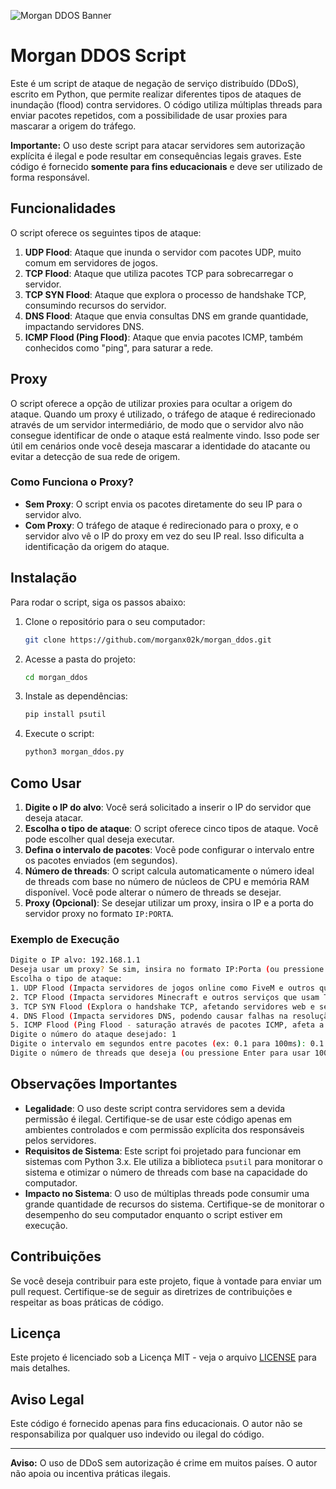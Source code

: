 ![Morgan DDOS Banner]([https://url-da-imagem.com/banner.jpg](https://www.google.com/url?sa=i&url=https%3A%2F%2Fgifer.com%2Fpt%2F6myB&psig=AOvVaw2NxKoSRXIKvtvxydURecaD&ust=1734979928650000&source=images&cd=vfe&opi=89978449&ved=0CBMQjRxqGAoTCPiosYGGvIoDFQAAAAAdAAAAABCGAQ))

# Morgan DDOS Script

Este é um script de ataque de negação de serviço distribuído (DDoS), escrito em Python, que permite realizar diferentes tipos de ataques de inundação (flood) contra servidores. O código utiliza múltiplas threads para enviar pacotes repetidos, com a possibilidade de usar proxies para mascarar a origem do tráfego.

**Importante:** O uso deste script para atacar servidores sem autorização explícita é ilegal e pode resultar em consequências legais graves. Este código é fornecido **somente para fins educacionais** e deve ser utilizado de forma responsável.

## Funcionalidades

O script oferece os seguintes tipos de ataque:

1. **UDP Flood**: Ataque que inunda o servidor com pacotes UDP, muito comum em servidores de jogos.
2. **TCP Flood**: Ataque que utiliza pacotes TCP para sobrecarregar o servidor.
3. **TCP SYN Flood**: Ataque que explora o processo de handshake TCP, consumindo recursos do servidor.
4. **DNS Flood**: Ataque que envia consultas DNS em grande quantidade, impactando servidores DNS.
5. **ICMP Flood (Ping Flood)**: Ataque que envia pacotes ICMP, também conhecidos como "ping", para saturar a rede.

## Proxy

O script oferece a opção de utilizar proxies para ocultar a origem do ataque. Quando um proxy é utilizado, o tráfego de ataque é redirecionado através de um servidor intermediário, de modo que o servidor alvo não consegue identificar de onde o ataque está realmente vindo. Isso pode ser útil em cenários onde você deseja mascarar a identidade do atacante ou evitar a detecção de sua rede de origem.

### Como Funciona o Proxy?

- **Sem Proxy**: O script envia os pacotes diretamente do seu IP para o servidor alvo.
- **Com Proxy**: O tráfego de ataque é redirecionado para o proxy, e o servidor alvo vê o IP do proxy em vez do seu IP real. Isso dificulta a identificação da origem do ataque.

## Instalação

Para rodar o script, siga os passos abaixo:

1. Clone o repositório para o seu computador:
   ```bash
   git clone https://github.com/morganx02k/morgan_ddos.git
   ```

2. Acesse a pasta do projeto:
   ```bash
   cd morgan_ddos
   ```

3. Instale as dependências:
   ```bash
   pip install psutil
   ```

4. Execute o script:
   ```bash
   python3 morgan_ddos.py
   ```

## Como Usar

1. **Digite o IP do alvo**: Você será solicitado a inserir o IP do servidor que deseja atacar.
2. **Escolha o tipo de ataque**: O script oferece cinco tipos de ataque. Você pode escolher qual deseja executar.
3. **Defina o intervalo de pacotes**: Você pode configurar o intervalo entre os pacotes enviados (em segundos).
4. **Número de threads**: O script calcula automaticamente o número ideal de threads com base no número de núcleos de CPU e memória RAM disponível. Você pode alterar o número de threads se desejar.
5. **Proxy (Opcional)**: Se desejar utilizar um proxy, insira o IP e a porta do servidor proxy no formato `IP:PORTA`.

### Exemplo de Execução

```bash
Digite o IP alvo: 192.168.1.1
Deseja usar um proxy? Se sim, insira no formato IP:Porta (ou pressione Enter para não usar): 192.168.0.2:8080
Escolha o tipo de ataque:
1. UDP Flood (Impacta servidores de jogos online como FiveM e outros que usam UDP)
2. TCP Flood (Impacta servidores Minecraft e outros serviços que usam TCP)
3. TCP SYN Flood (Explora o handshake TCP, afetando servidores web e serviços de rede)
4. DNS Flood (Impacta servidores DNS, podendo causar falhas na resolução de nomes)
5. ICMP Flood (Ping Flood - saturação através de pacotes ICMP, afeta a disponibilidade geral)
Digite o número do ataque desejado: 1
Digite o intervalo em segundos entre pacotes (ex: 0.1 para 100ms): 0.1
Digite o número de threads que deseja (ou pressione Enter para usar 1000): 100
```

## Observações Importantes

- **Legalidade**: O uso deste script contra servidores sem a devida permissão é ilegal. Certifique-se de usar este código apenas em ambientes controlados e com permissão explícita dos responsáveis pelos servidores.
- **Requisitos de Sistema**: Este script foi projetado para funcionar em sistemas com Python 3.x. Ele utiliza a biblioteca `psutil` para monitorar o sistema e otimizar o número de threads com base na capacidade do computador.
- **Impacto no Sistema**: O uso de múltiplas threads pode consumir uma grande quantidade de recursos do sistema. Certifique-se de monitorar o desempenho do seu computador enquanto o script estiver em execução.

## Contribuições

Se você deseja contribuir para este projeto, fique à vontade para enviar um pull request. Certifique-se de seguir as diretrizes de contribuições e respeitar as boas práticas de código.

## Licença

Este projeto é licenciado sob a Licença MIT - veja o arquivo [LICENSE](LICENSE) para mais detalhes.

## Aviso Legal

Este código é fornecido apenas para fins educacionais. O autor não se responsabiliza por qualquer uso indevido ou ilegal do código.

---

**Aviso:** O uso de DDoS sem autorização é crime em muitos países. O autor não apoia ou incentiva práticas ilegais.

